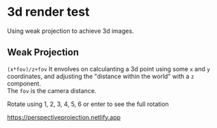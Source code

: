 ﻿# 3d render test
Using weak projection to achieve 3d images.  

## Weak Projection
`(x*fov)/z+fov`
It envolves on calculanting a 3d point using some `x` and `y` coordinates, and adjusting the "distance within the world" with a `z` component.  
The `fov` is the camera distance.

 
Rotate using 1, 2, 3, 4, 5, 6 or enter to see the full rotation

https://perspectiveprojection.netlify.app
